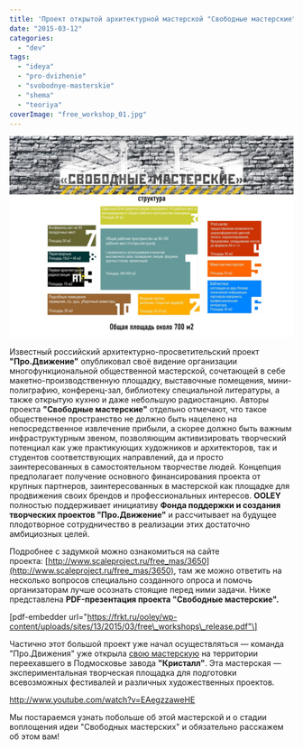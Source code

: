 ```yaml
---
title: 'Проект открытой архитектурной мастерской "Свободные мастерские"'
date: "2015-03-12"
categories:
  - "dev"
tags:
  - "ideya"
  - "pro-dvizhenie"
  - "svobodnye-masterskie"
  - "shema"
  - "teoriya"
coverImage: "free_workshop_01.jpg"
---
```


[![Структура свободных мастерских](./images/free_workshops_structure.jpg)](http://frkt.ru/ooley/wp-content/uploads/sites/13/2015/03/free_workshops_structure.jpg)

Известный российский архитектурно-просветительский проект **"Про.Движение"** опубликовал своё видение организации многофункциональной общественной мастерской, сочетающей в себе макетно-производственную площадку, выставочные помещения, мини-полиграфию, конференц-зал, библиотеку специальной литературы, а также открытую кухню и даже небольшую радиостанцию. Авторы проекта **"Свободные мастерские"** отдельно отмечают, что такое общественное пространство не должно быть нацелено на непосредственное извлечение прибыли, а скорее должно быть важным инфраструктурным звеном, позволяющим активизировать творческий потенциал как уже практикующих художников и архитекторов, так и студентов соответствующих направлений, да и просто заинтересованных в самостоятельном творчестве людей. Концепция предполагает получение основного финансирования проекта от крупных партнеров, заинтересованных в мастерской как площадке для продвижения своих брендов и профессиональных интересов. **OOLEY** полностью поддерживает инициативу **Фонда поддержки и создания творческих проектов "Про.Движение"** и рассчитывает на будущее плодотворное сотрудничество в реализации этих достаточно амбициозных целей.

Подробнее с задумкой можно ознакомиться на сайте проекта: [http://www.scaleproject.ru/free_mas/3650](http://www.scaleproject.ru/free_mas/3650), там же можно ответить на несколько вопросов специально созданного опроса и помочь организаторам лучше осознать стоящие перед ними задачи. Ниже представлена **PDF-презентация проекта "Свободные мастерские".**

\[pdf-embedder url="https://frkt.ru/ooley/wp-content/uploads/sites/13/2015/03/free\_workshops\_release.pdf"\]



Частично этот большой проект уже начал осуществляться — команда "Про.Движения" уже открыла [свою мастерскую](http://www.scaleproject.ru/workshop) на территории переехавшего в Подмосковье завода **"Кристалл"**. Эта мастерская — экспериментальная творческая площадка для подготовки всевозможных фестивалей и различных художественных проектов.

http://www.youtube.com/watch?v=EAegzzaweHE



Мы постараемся узнать побольше об этой мастерской и о стадии воплощения идеи "Свободных мастерских" и обязательно расскажем об этом вам!
